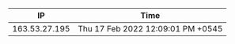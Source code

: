  | IP      | Time |
| ----------- | ----------- |
| 163.53.27.195      | Thu 17 Feb 2022 12:09:01 PM +0545       |
